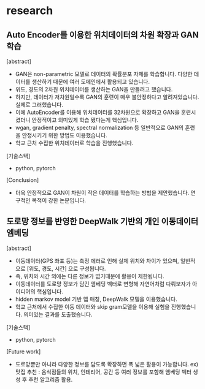 # research


## Auto Encoder를 이용한 위치데이터의 차원 확장과 GAN 학습

[abstract]

- GAN은 non-parametric 모델로 데이터의 확률분포 자체를 학습합니다. 다양한 데이터를 생산하기 때문에 여러 도메인에서 활용되고 있습니다.
- 위도, 경도의 2차원 위치데이터를 생산하는 GAN을 만들려고 했습니다.
- 하지만, 데이터가 저차원일수록 GAN의 훈련이 매우 불안정하다고 알려져있습니다. 실제로 그러했습니다.
- 이에 AutoEncoder를 이용해 위치데이터를 32차원으로 확장하고 GAN을 훈련시켰더니 안정적이고 의미있게 학습 됐다는게 핵심입니다.
- wgan, gradient penalty, spectral normalization 등 일반적으로 GAN의 훈련을 안정시키기 위한 방법도 이용했습니다.
- 학교 근처 수집한 위치데이터로 학습을 진행했습니다.

[기술스택]

- python, pytorch

[Conclusion]

- 더욱 안정적으로 GAN이 차원이 작은 데이터를 학습하는 방법을 제안했습니다. 연구적인 목적이 강한 논문입니다.


## 도로망 정보를 반영한 DeepWalk 기반의 개인 이동데이터 엠베딩

[abstract]

- 이동데이터(GPS 좌표 등)는 측정 에러로 인해 실제 위치와 차이가 있으며, 일반적으로 [위도, 경도, 시간] 으로 구성됩니다.
- 즉, 위치와 시간 외에는 다른 정보가 없기때문에 활용이 제한됩니다.
- 이동데이터를 도로망 정보가 담긴 엠베딩 벡터로 변형해  자연어처럼 다뤄보자가 아이디어의 핵심입니다.
- hidden markov model 기반 맵 매칭, DeepWalk 모델을 이용했습니다.
- 학교 근처에서 수집한 이동 데이터와 skip gram모델을 이용해 실험을 진행했습니다. 의미있는 결과를 도출했습니다.

[기술스택]

- python, pytorch

[Future work]

- 도로망뿐만 아니라 다양한 정보를 담도록 확장하면 폭 넓은 활용이 가능합니다.
ex) 맛집 추천 : 음식점들의 위치, 인테리어, 공간 등 여러 정보를 포함해 엠베딩 벡터 생성 후 추천 알고리즘 활용.
